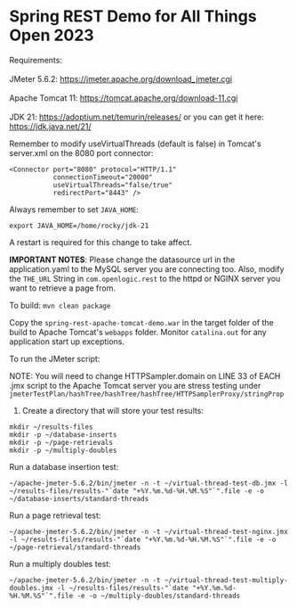 # Spring REST Demo for All Things Open 2023

Requirements:<br>  
JMeter 5.6.2: https://jmeter.apache.org/download_jmeter.cgi<br>  
Apache Tomcat 11: https://tomcat.apache.org/download-11.cgi<br>  
JDK 21: https://adoptium.net/temurin/releases/  or you can get it here: https://jdk.java.net/21/<br>  

Remember to modify useVirtualThreads (default is false) in Tomcat's server.xml on the 8080 port connector:

    <Connector port="8080" protocol="HTTP/1.1"
               connectionTimeout="20000"
               useVirtualThreads="false/true"
               redirectPort="8443" />

Always remember to set ```JAVA_HOME```:
```
export JAVA_HOME=/home/rocky/jdk-21
```
A restart is required for this change to take affect.

**IMPORTANT NOTES**: 
Please change the datasource url in the application.yaml to the MySQL server you are connecting too.
Also, modify the ```THE_URL``` String in ```com.openlogic.rest``` to the httpd or NGINX server you want to retrieve a page from.

To build: ```mvn clean package```

Copy the ```spring-rest-apache-tomcat-demo.war``` in the target folder of the build to Apache Tomcat's ```webapps``` folder.
Monitor ```catalina.out``` for any application start up exceptions.

To run the JMeter script:

NOTE: You will need to change HTTPSampler.domain on LINE 33 of EACH .jmx script to the Apache Tomcat server you are stress testing under ```jmeterTestPlan/hashTree/hashTree/hashTree/HTTPSamplerProxy/stringProp```
1) Create a directory that will store your test results:
```
mkdir ~/results-files
mkdir -p ~/database-inserts
mkdir -p ~/page-retrievals
mkdir -p ~/multiply-doubles
```

Run a database insertion test:<br>  
```
~/apache-jmeter-5.6.2/bin/jmeter -n -t ~/virtual-thread-test-db.jmx -l ~/results-files/results-"`date "+%Y.%m.%d-%H.%M.%S"`".file -e -o ~/database-inserts/standard-threads
```

Run a page retrieval test:<br>  
```
~/apache-jmeter-5.6.2/bin/jmeter -n -t ~/virtual-thread-test-nginx.jmx -l ~/results-files/results-"`date "+%Y.%m.%d-%H.%M.%S"`".file -e -o ~/page-retrieval/standard-threads
```

Run a multiply doubles test:
```
~/apache-jmeter-5.6.2/bin/jmeter -n -t ~/virtual-thread-test-multiply-doubles.jmx -l ~/results-files/results-"`date "+%Y.%m.%d-%H.%M.%S"`".file -e -o ~/multiply-doubles/standard-threads
```
